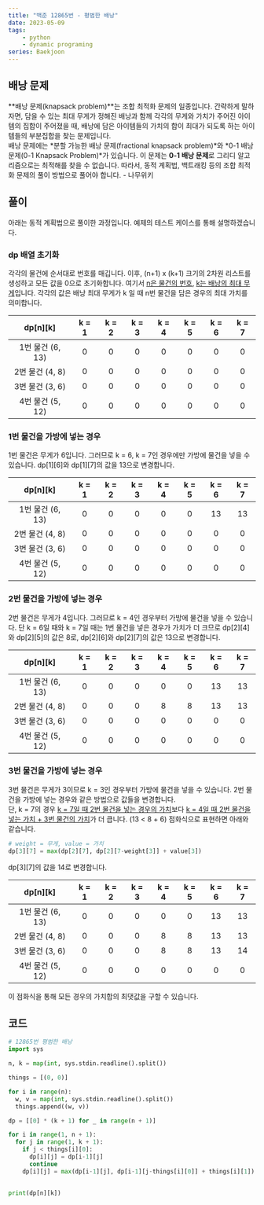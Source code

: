 ```yaml
---
title: "백준 12865번 - 평범한 배낭"
date: 2023-05-09
tags: 
    - python
    - dynamic programing
series: Baekjoon
---
```


## 배낭 문제 
**배낭 문제(knapsack problem)**는 조합 최적화 문제의 일종입니다. 간략하게 말하자면, 담을 수 있는 최대 무게가 정해진 배낭과 함께 각각의 무게와 가치가 주어진 아이템의 집합이 주어졌을 때, 배낭에 담은 아이템들의 가치의 합이 최대가 되도록 하는 아이템들의 부분집합을 찾는 문제입니다.  
배낭 문제에는 *분할 가능한 배낭 문제(fractional knapsack problem)*와 *0-1 배낭 문제(0-1 Knapsack Problem)*가 있습니다. 이 문제는 **0-1 배낭 문제**로 그리디 알고리즘으로는 최적해를 찾을 수 없습니다. 따라서, 동적 계획법, 백트래킹 등의 조합 최적화 문제의 풀이 방법으로 풀어야 합니다. - 나무위키

## 풀이
아래는 동적 계획법으로 풀이한 과정입니다. 예제의 테스트 케이스를 통해 설명하겠습니다. 
### dp 배열 초기화  
각각의 물건에 순서대로 번호를 매깁니다. 이후, (n+1) x (k+1) 크기의 2차원 리스트를 생성하고 모든 값을 0으로 초기화합니다. 여기서 <u>n은 물건의 번호</u>, <u>k는 배낭의 최대 무게</u>입니다. 각각의 값은 배낭 최대 무게가 k 일 때 n번 물건을 담은 경우의 최대 가치를 의미합니다. 


|dp[n][k]|k = 1|k = 2|k = 3|k = 4|k = 5|k = 6|k = 7|
|:---:|:---:|:---:|:---:|:---:|:---:|:---:|:---:|
| 1번 물건 (6, 13) |0|0|0|0|0|0|0|0|
| 2번 물건 (4, 8)|0|0|0|0|0|0|0|0|
| 3번 물건 (3, 6)|0|0|0|0|0|0|0|0|
| 4번 물건 (5, 12)|0|0|0|0|0|0|0|0|

### 1번 물건을 가방에 넣는 경우  
1번 물건은 무게가 6입니다. 그러므로 k = 6, k = 7인 경우에만 가방에 물건을 넣을 수 있습니다. dp[1][6]와 dp[1][7]의 값을 13으로 변경합니다.

|dp[n][k]|k = 1|k = 2|k = 3|k = 4|k = 5|k = 6|k = 7|
|:---:|:---:|:---:|:---:|:---:|:---:|:---:|:---:|
| 1번 물건 (6, 13) |0|0|0|0|0|13|13|
| 2번 물건 (4, 8)|0|0|0|0|0|0|0|0|
| 3번 물건 (3, 6)|0|0|0|0|0|0|0|0|
| 4번 물건 (5, 12)|0|0|0|0|0|0|0|0|
 
### 2번 물건을 가방에 넣는 경우  
2번 물건은 무게가 4입니다. 그러므로 k = 4인 경우부터 가방에 물건을 넣을 수 있습니다. 단 k = 6일 때와 k = 7일 때는 1번 물건을 넣은 경우가 가치가 더 크므로 dp[2][4]와 dp[2][5]의 값은 8로, dp[2][6]와 dp[2][7]의 값은 13으로 변경합니다.

|dp[n][k]|k = 1|k = 2|k = 3|k = 4|k = 5|k = 6|k = 7|
|:---:|:---:|:---:|:---:|:---:|:---:|:---:|:---:|
| 1번 물건 (6, 13) |0|0|0|0|0|13|13|
| 2번 물건 (4, 8)|0|0|0|8|8|13|13|
| 3번 물건 (3, 6)|0|0|0|0|0|0|0|0|
| 4번 물건 (5, 12)|0|0|0|0|0|0|0|0|

### 3번 물건을 가방에 넣는 경우  
3번 물건은 무게가 3이므로 k = 3인 경우부터 가방에 물건을 넣을 수 있습니다. 2번 물건을 가방에 넣는 경우와 같은 방법으로 값들을 변경합니다.  
단, k = 7의 경우 <u>k = 7일 때 2번 물건을 넣는 경우의 가치</u>보다 <u>k = 4일 때 2번 물건을 넣는 가치 + 3번 물건의 가치</u>가 더 큽니다. (13 < 8 + 6) 점화식으로 표현하면 아래와 같습니다.

```python
# weight = 무게, value = 가치
dp[3][7] = max(dp[2][7], dp[2][7-weight[3]] + value[3])
```
dp[3][7]의 값을 14로 변경합니다.

|dp[n][k]|k = 1|k = 2|k = 3|k = 4|k = 5|k = 6|k = 7|
|:---:|:---:|:---:|:---:|:---:|:---:|:---:|:---:|
| 1번 물건 (6, 13) |0|0|0|0|0|13|13|
| 2번 물건 (4, 8)|0|0|0|8|8|13|13|
| 3번 물건 (3, 6)|0|0|0|8|8|13|14|
| 4번 물건 (5, 12)|0|0|0|0|0|0|0|0|

이 점화식을 통해 모든 경우의 가치합의 최댓값을 구할 수 있습니다.

## 코드

```python
# 12865번 평범한 배낭
import sys

n, k = map(int, sys.stdin.readline().split())

things = [(0, 0)]

for i in range(n):
  w, v = map(int, sys.stdin.readline().split())
  things.append((w, v))

dp = [[0] * (k + 1) for _ in range(n + 1)]

for i in range(1, n + 1):
  for j in range(1, k + 1):
    if j < things[i][0]:
      dp[i][j] = dp[i-1][j]
      continue
    dp[i][j] = max(dp[i-1][j], dp[i-1][j-things[i][0]] + things[i][1])
    

print(dp[n][k])
```